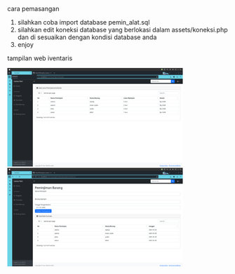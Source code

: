 cara pemasangan
1. silahkan coba import database pemin_alat.sql
2. silahkan edit koneksi database yang berlokasi dalam assets/koneksi.php dan di sesuaikan dengan kondisi database anda
3. enjoy

tampilan web iventaris

<img src="https://github.com/CekkoTMK/aplikasi-web-iventaris-barang/blob/main/1.png?raw=true" width="400" alt="Tampilan Aplikasi">
<img src="https://github.com/CekkoTMK/aplikasi-web-iventaris-barang/blob/main/2.png?raw=true" width="400" alt="Tampilan Kedua">



